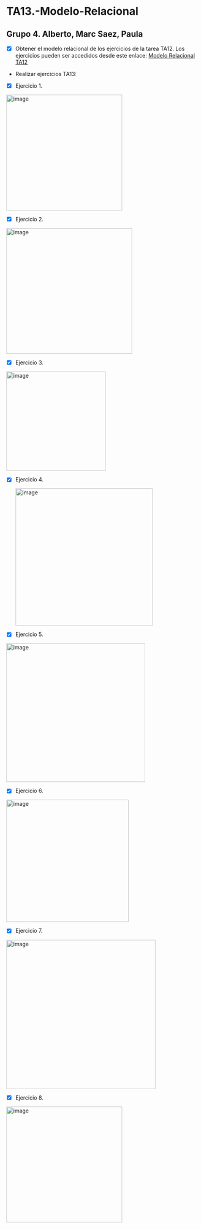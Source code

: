 # TA13.-Modelo-Relacional
## Grupo 4. Alberto, Marc Saez, Paula

- [X] Obtener el modelo relacional de los ejercicios de la tarea TA12. Los ejercicios pueden ser accedidos desde este enlace:
[Modelo Relacional TA12](https://github.com/PaulaSousa2014/TA12.-Diagrama-Entidad-Relacion.git)

-  Realizar ejercicios TA13:

- [X] Ejercicio 1.
<img width="302" alt="image" src="https://user-images.githubusercontent.com/110301198/227702172-d222a60f-2e9a-4a12-9eba-bc47f8da401b.png">

- [X] Ejercicio 2.
<img width="328" alt="image" src="https://user-images.githubusercontent.com/110301198/227702194-52b8b159-3e8e-4e5f-a4ea-773a45be4894.png">

- [X] Ejercicio 3.
 <img width="259" alt="image" src="https://user-images.githubusercontent.com/110301198/227702215-4f76ff22-2e3f-4c4c-be20-7f90839504e2.png">
 
- [X] Ejercicio 4.

  <img width="358" alt="image" src="https://user-images.githubusercontent.com/110301198/227702234-83b038df-53ed-43a0-9d7f-29a00327ba7f.png">
  
- [X] Ejercicio 5.
 <img width="362" alt="image" src="https://user-images.githubusercontent.com/110301198/227702248-300ba053-150d-4e6d-8a1f-2df761cc2bc4.png">
 
- [X] Ejercicio 6.
 <img width="319" alt="image" src="https://user-images.githubusercontent.com/110301198/227702268-9052450f-e193-4e88-b667-b7bd905c02d2.png">
 
- [X] Ejercicio 7.
 <img width="389" alt="image" src="https://user-images.githubusercontent.com/110301198/227702284-4443550a-e4ef-4a68-960e-2abfb688c3ac.png">
 
- [X] Ejercicio 8.
<img width="302" alt="image" src="https://user-images.githubusercontent.com/110301198/227702300-d54dfb3f-fec8-43c1-8619-d80b688e0700.png">

